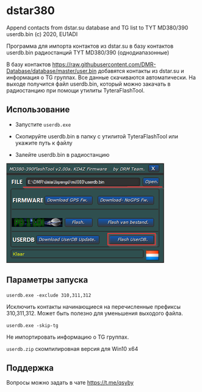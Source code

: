 # dstar380

Append contacts from dstar.su database and TG list to TYT MD380/390 userdb.bin (c) 2020, EU1ADI

Программа для импорта контактов из dstar.su в базу контактов userdb.bin радиостанций TYT MD380/390 (однодиапазонные)

В базу контактов https://raw.githubusercontent.com/DMR-Database/database/master/user.bin добавятся контакты из dstar.su и информация о TG группах. Все данные скачиваются автоматически. На выходе получится файл userdb.bin, который можно закачать в радиостанцию при помощи утилиты TyteraFlashTool.

## Использование

- Запустите `userdb.exe`

- Скопируйте userdb.bin в папку с утилитой TyteraFlashTool или укажите путь к файлу

- Залейте userdb.bin в радиостанцию

![экспорт](export.png "экспорт")

## Параметры запуска 

`userdb.exe -exclude 310,311,312`

Исключить контакты начинающиеся на перечисленные префиксы 310,311,312. Может быть полезно для уменьшения выходого файла.

`userdb.exe -skip-tg`

Не импортировать информацию о TG группах.

`userdb.zip` скомпилировная версия для Win10 x64

## Поддержка

Вопросы можно задать в чате https://t.me/qsyby
